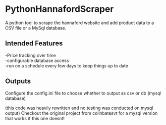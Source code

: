 # PythonHannafordScraper
 A python tool to scrape the hannaford website and add product data to a CSV file or a MySql database.
 
 ## Intended Features  
 -Price tracking over time  
 -configurable database access  
 -run on a schedule every few days to keep things up to date  
  
  ## Outputs
  Configure the config.ini file to choose whether to output as csv or db (mysql database)
  
  (this code was heavily rewritten and no testing was conducted on mysql output) 
  Checkout the original project from colinbatesvt for a mysql version that works if this one doesnt!
